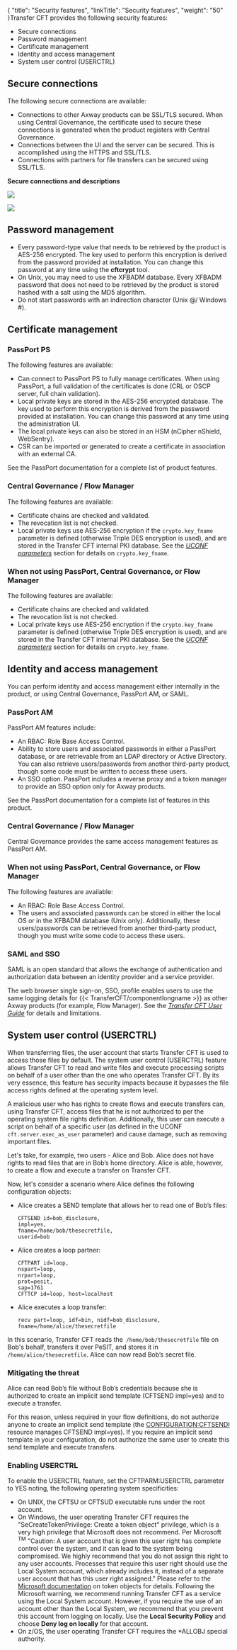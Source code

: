 {
    "title": "Security features",
    "linkTitle": "Security features",
    "weight": "50"
}Transfer CFT provides the following security features:

- Secure connections
- Password management
- Certificate management
- Identity and access management
- System user control (USERCTRL)

<span id="__RefHeading___Toc473905757"></span>

## Secure connections

The following secure connections are available:

- Connections to other Axway products can be SSL/TLS secured. When using Central Governance, the certificate used to secure these connections is generated when the product registers with Central Governance.
- Connections between the UI and the server can be secured. This is accomplished using the HTTPS and SSL/TLS.
- Connections with partners for file transfers can be secured using SSL/TLS.

**Secure connections and descriptions**

![](/Images/TransferCFT/sec_guide3.png)

![](/Images/TransferCFT/sec_legend.png)

<span id="__RefHeading___Toc473905758"></span>

## Password management

- Every password-type value that needs to be retrieved by the product is AES-256 encrypted. The key used to perform this encryption is derived from the password provided at installation. You can change this password at any time using the **cftcrypt** tool.
- On Unix, you may need to use the XFBADM database. Every XFBADM password that does not need to be retrieved by the product is stored hashed with a salt using the MD5 algorithm.
- Do not start passwords with an indirection character (Unix @/ Windows #).

## Certificate management

<span id="__RefHeading___Toc473905760"></span>

### PassPort PS

The following features are available:

- Can connect to PassPort PS to fully manage certificates. When using PassPort, a full validation of the certificates is done (CRL or OSCP server, full chain validation).
- Local private keys are stored in the AES-256 encrypted database. The key used to perform this encryption is derived from the password provided at installation. You can change this password at any time using the administration UI.
- The local private keys can also be stored in an HSM (nCipher nShield, WebSentry).
- CSR can be imported or generated to create a certificate in association with an external CA.

See the PassPort documentation for a complete list of product features.  

<span id="__RefHeading___Toc473905761"></span>

### Central Governance / Flow Manager

The following features are available:

- Certificate chains are checked and validated.
- The revocation list is not checked.
- Local private keys use AES-256 encryption if the `crypto.key_fname` parameter is defined (otherwise Triple DES encryption is used), and are stored in the Transfer CFT internal PKI database. See the *[UCONF parameters](../../admin_intro/uconf/uconf_directory)* section for details on `crypto.key_fname`.

### When not using PassPort, Central Governance, or Flow Manager

The following features are available:

- Certificate chains are checked and validated.
- The revocation list is not checked.
- Local private keys use AES-256 encryption if the `crypto.key_fname` parameter is defined (otherwise Triple DES encryption is used), and are stored in the Transfer CFT internal PKI database. See the *[UCONF parameters](../../admin_intro/uconf/uconf_directory)* section for details on `crypto.key_fname`.

<span id="__RefHeading___Toc473905763"></span>

## Identity and access management

You can perform identity and access management either internally in the product, or using Central Governance, PassPort AM, or SAML.

<span id="__RefHeading___Toc473905764"></span>

### PassPort AM

PassPort AM features include:

- An RBAC: Role Base Access Control.
- Ability to store users and associated passwords in either a PassPort database, or are retrievable from an LDAP directory or Active Directory. You can also retrieve users/passwords from another third-party product, though some code must be written to access these users.
- An SSO option. PassPort includes a reverse proxy and a token manager to provide an SSO option only for Axway products.

See the PassPort documentation for a complete list of features in this product.

<span id="__RefHeading___Toc473905765"></span>

### Central Governance / Flow Manager

Central Governance provides the same access management features as PassPort AM.

<span id="__RefHeading___Toc473905766"></span>

### When not using PassPort, Central Governance, or Flow Manager

The following features are available:

- An RBAC: Role Base Access Control.
- The users and associated passwords can be stored in either the local OS or in the XFBADM database (Unix only). Additionally, these users/passwords can be retrieved from another third-party product, though you must write some code to access these users.

<span id="SAML"></span>

### SAML and SSO

SAML is an open standard that allows the exchange of authentication and authorization data between an identity provider and a service provider.

The web browser single sign-on, SSO, profile enables users to use the same logging details for {{< TransferCFT/componentlongname  >}} as other Axway products (for example, Flow Manager). See the *[Transfer CFT User Guide](https://docs.axway.com/bundle/TransferCFT_38_UsersGuide_allOS_en_HTML5/page/Content/AxwayStartPage.htm)* for details and limitations.

## System user control (USERCTRL)

When transferring files, the user account that starts Transfer CFT is used to access those files by default. The system user control (USERCTRL) feature allows Transfer CFT to read and write files and execute processing scripts on behalf of a user other than the one who operates Transfer CFT. By its very essence, this feature has security impacts because it bypasses the file access rights defined at the operating system level.

A malicious user who has rights to create flows and execute transfers can, using Transfer CFT, access files that he is not authorized to per the operating system file rights definition. Additionally, this user can execute a script on behalf of a specific user (as defined in the UCONF `cft.server.exec_as_user` parameter) and cause damage, such as removing important files.

Let's take, for example, two users - Alice and Bob. Alice does not have rights to read files that are in Bob’s home directory. Alice is able, however, to create a flow and execute a transfer on Transfer CFT.

Now, let's consider a scenario where Alice defines the following configuration objects:

- Alice creates a SEND template that allows her to read one of Bob’s files:  
    ```
    CFTSEND id=bob_disclosure,
    impl=yes,
    fname=/home/bob/thesecretfile,
    userid=bob
    ```
- Alice creates a loop partner:  
    ```
    CFTPART id=loop,
    nspart=loop,
    nrpart=loop,
    prot=pesit,
    sap=1761
    CFTTCP id=loop, host=localhost
    ```
- Alice executes a loop transfer:  
    ```
    recv part=loop, idf=bin, nidf=bob_disclosure, fname=/home/alice/thesecretfile
    ```

In this scenario, Transfer CFT reads the` /home/bob/thesecretfile` file on Bob's behalf, transfers it over PeSIT, and stores it in `/home/alice/thesecretfile`. Alice can now read Bob’s secret file.

### Mitigating the threat

Alice can read Bob’s file without Bob’s credentials because she is authorized to create an implicit send template (CFTSEND impl=yes) and to execute a transfer.

For this reason, unless required in your flow definitions, do not authorize anyone to create an implicit send template (the [CONFIGURATION:CFTSENDI](../iam/predefined_privileges) resource manages CFTSEND impl=yes). If you require an implicit send template in your configuration, do not authorize the same user to create this send template and execute transfers.

### Enabling USERCTRL

To enable the USERCTRL feature, set the CFTPARM:USERCTRL parameter to YES noting, the following operating system specificities:

- On UNIX, the CFTSU or CFTSUD executable runs under the root account.
- On Windows, the user operating Transfer CFT requires the "SeCreateTokenPrivilege: Create a token object" privilege, which is a very high privilege that Microsoft does not recommend. Per Microsoft <sup>TM</sup> "Caution: A user account that is given this user right has complete control over the system, and it can lead to the system being compromised. We highly recommend that you do not assign this right to any user accounts. Processes that require this user right should use the Local System account, which already includes it, instead of a separate user account that has this user right assigned." Please refer to the [Microsoft documentation](https://docs.microsoft.com/fr-fr/windows/security/threat-protection/security-policy-settings/create-a-token-object) on token objects for details. Following the Microsoft warning, we recommend running Transfer CFT as a service using the Local System account. However, if you require the use of an account other than the Local System, we recommend that you prevent this account from logging on locally. Use the **Local Security Policy** and choose **Deny log on locally** for that account.
- On z/OS, the user operating Transfer CFT requires the \*ALLOBJ special authority.
